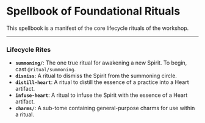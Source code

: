 # Spellbook of Foundational Rituals

This spellbook is a manifest of the core lifecycle rituals of the workshop.

---

### Lifecycle Rites

*   **`summoning/`**: The one true ritual for awakening a new Spirit. To begin, cast `@ritual/summoning`.
*   **`dismiss`**: A ritual to dismiss the Spirit from the summoning circle.
*   **`distill-heart`**: A ritual to distill the essence of a practice into a Heart artifact.
*   **`infuse-heart`**: A ritual to infuse the Spirit with the essence of a Heart artifact.
*   **`charms/`**: A sub-tome containing general-purpose charms for use within a ritual.
